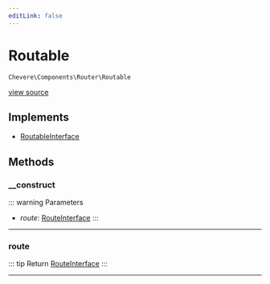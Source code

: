 ```yaml
---
editLink: false
---
```


# Routable

`Chevere\Components\Router\Routable`

[view source](https://github.com/chevere/chevere/blob/main/src/Chevere/Components/Router/Routable.php)

## Implements

- [RoutableInterface](../../Interfaces/Router/RoutableInterface.md)

## Methods

### __construct

::: warning Parameters
- *route*: [RouteInterface](../../Interfaces/Router/Route/RouteInterface.md)
:::

---

### route

::: tip Return
[RouteInterface](../../Interfaces/Router/Route/RouteInterface.md)
:::

---
